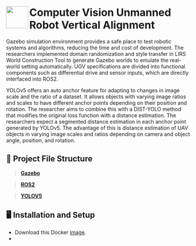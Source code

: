 <div>
  <img width="60" align="left" src="https://pngimg.com/uploads/drone/drone_PNG201.png"/>
  <h1>Computer Vision Unmanned Robot Vertical Alignment</h1>
  <p>Gazebo simulation environment provides a safe place to test robotic systems and algorithms, reducing the time and cost of development. The researchers implemented domain randomization and style transfer in LIRS World Construction Tool to generate Gazebo worlds to emulate the real-world setting automatically. UGV specifications are divided into functional components such as differential drive and sensor inputs, which are directly interfaced into ROS2.

YOLOv5 offers an auto anchor feature for adapting to changes in image scale and the ratio of a dataset. It allows objects with varying image ratios and scales to have different anchor points depending on their position and rotation. The researcher aims to combine this with a DIST-YOLO method that modifies the original loss function with a distance estimation. The researchers expect a segmented distance estimation in each anchor point generated by YOLOv5. The advantage of this is distance estimation of UAV objects in varying image scales and ratios depending on camera and object angle, position, and rotation.</p>
</div>

## 📜 Project File Structure


> [**Gazebo**](/gazebo)

> [**ROS2**](/ros2_md)

>[**YOLOV5**](https://github.com/ultralytics/yolov5)
>
## 🖥 Installation and Setup
- Download this Docker [image](/dockerlink).
- 
